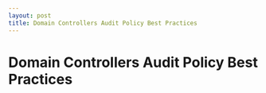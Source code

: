 ```yaml
---
layout: post
title: Domain Controllers Audit Policy Best Practices
---
```


# Domain Controllers Audit Policy Best Practices


